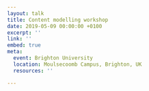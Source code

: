 ```yaml
---
layout: talk
title: Content modelling workshop
date: 2019-05-09 00:00:00 +0100
excerpt: ''
link: ''
embed: true
meta:
  event: Brighton University
  location: Moulsecoomb Campus, Brighton, UK
  resources: ''

---
```


